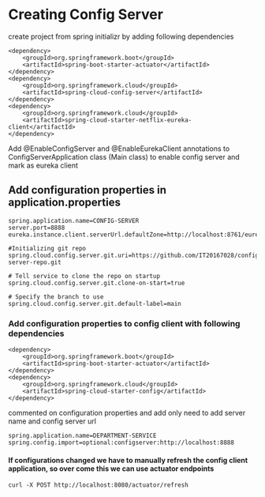 # Creating Config Server
create project from spring initializr by adding following dependencies

```
<dependency>
    <groupId>org.springframework.boot</groupId>
	<artifactId>spring-boot-starter-actuator</artifactId>
</dependency>
<dependency>
    <groupId>org.springframework.cloud</groupId>
    <artifactId>spring-cloud-config-server</artifactId>
</dependency>
<dependency>
	<groupId>org.springframework.cloud</groupId>
    <artifactId>spring-cloud-starter-netflix-eureka-client</artifactId>
</dependency>
```
Add @EnableConfigServer and
@EnableEurekaClient annotations to ConfigServerApplication class (Main class) to enable config server and mark as eureka client

## Add configuration properties in application.properties
```
spring.application.name=CONFIG-SERVER
server.port=8888
eureka.instance.client.serverUrl.defaultZone=http://localhost:8761/eureka

#Initializing git repo
spring.cloud.config.server.git.uri=https://github.com/IT20167028/configuration-server-repo.git

# Tell service to clone the repo on startup
spring.cloud.config.server.git.clone-on-start=true

# Specify the branch to use
spring.cloud.config.server.git.default-label=main
```

### Add configuration properties to config client with following dependencies
```
<dependency>
    <groupId>org.springframework.boot</groupId>
    <artifactId>spring-boot-starter-actuator</artifactId>
</dependency>
<dependency>
    <groupId>org.springframework.cloud</groupId>
    <artifactId>spring-cloud-starter-config</artifactId>
</dependency>
```

commented on configuration properties and add only need to add server name and config server url
```
spring.application.name=DEPARTMENT-SERVICE
spring.config.import=optional:configserver:http://localhost:8888
```

#### If configurations changed we have to manually refresh the config client application, so over come this we can use actuator endpoints
```
curl -X POST http://localhost:8080/actuator/refresh
```